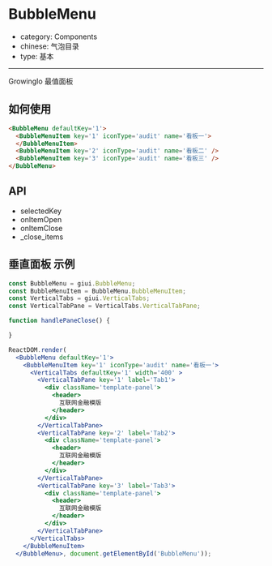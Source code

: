 # BubbleMenu

- category: Components
- chinese: 气泡目录
- type: 基本

---
<link href="//cdn.bootcss.com/font-awesome/4.6.3/css/font-awesome.min.css" rel="stylesheet">
GrowingIo 最值面板

## 如何使用
```html
<BubbleMenu defaultKey='1'>
  <BubbleMenuItem key='1' iconType='audit' name='看板一'>
  </BubbleMenuItem>
  <BubbleMenuItem key='2' iconType='audit' name='看板二' />
  <BubbleMenuItem key='3' iconType='audit' name='看板三' />
</BubbleMenu>
```

## API
- selectedKey
- onItemOpen
- onItemClose
- _close_items


## 垂直面板 示例
<div id="BubbleMenu"></div>
<style>
  .template-panel header{
    font-size: 14px;
    padding: 6px;
    font-weight: bold;
  }
</style>

`````jsx
const BubbleMenu = giui.BubbleMenu;
const BubbleMenuItem = BubbleMenu.BubbleMenuItem;
const VerticalTabs = giui.VerticalTabs;
const VerticalTabPane = VerticalTabs.VerticalTabPane;

function handlePaneClose() {

}

ReactDOM.render(
  <BubbleMenu defaultKey='1'>
    <BubbleMenuItem key='1' iconType='audit' name='看板一'>
      <VerticalTabs defaultKey='1' width='400' >
        <VerticalTabPane key='1' label='Tab1'>
          <div className='template-panel'>
            <header>
              互联网金融模版
            </header>
          </div>
        </VerticalTabPane>
        <VerticalTabPane key='2' label='Tab2'>
          <div className='template-panel'>
            <header>
              互联网金融模版
            </header>
          </div>
        </VerticalTabPane>
        <VerticalTabPane key='3' label='Tab3'>
          <div className='template-panel'>
            <header>
              互联网金融模版
            </header>
          </div>
        </VerticalTabPane>
      </VerticalTabs>
    </BubbleMenuItem>
  </BubbleMenu>, document.getElementById('BubbleMenu'));
`````
